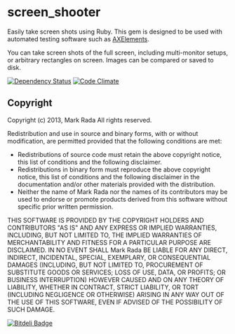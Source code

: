 # screen_shooter

Easily take screen shots using Ruby. This gem is designed to be used
with automated testing software such as
[AXElements](http://github.com/AXElements/AXElements).

You can take screen shots of the full screen, including multi-monitor
setups, or arbitrary rectangles on screen. Images can be compared or
saved to disk.

[![Dependency Status](https://gemnasium.com/AXElements/screen_shooter.png)](https://gemnasium.com/AXElements/screen_shooter)
[![Code Climate](https://codeclimate.com/github/AXElements/screen_shooter.png)](https://codeclimate.com/github/AXElements/screen_shooter)


## Copyright

Copyright (c) 2013, Mark Rada
All rights reserved.

Redistribution and use in source and binary forms, with or without
modification, are permitted provided that the following conditions are met:

* Redistributions of source code must retain the above copyright
  notice, this list of conditions and the following disclaimer.
* Redistributions in binary form must reproduce the above copyright
  notice, this list of conditions and the following disclaimer in the
  documentation and/or other materials provided with the distribution.
* Neither the name of Mark Rada nor the names of its
  contributors may be used to endorse or promote products derived
  from this software without specific prior written permission.

THIS SOFTWARE IS PROVIDED BY THE COPYRIGHT HOLDERS AND CONTRIBUTORS "AS IS" AND
ANY EXPRESS OR IMPLIED WARRANTIES, INCLUDING, BUT NOT LIMITED TO, THE IMPLIED
WARRANTIES OF MERCHANTABILITY AND FITNESS FOR A PARTICULAR PURPOSE ARE
DISCLAIMED. IN NO EVENT SHALL Mark Rada BE LIABLE FOR ANY
DIRECT, INDIRECT, INCIDENTAL, SPECIAL, EXEMPLARY, OR CONSEQUENTIAL
DAMAGES (INCLUDING, BUT NOT LIMITED TO, PROCUREMENT OF SUBSTITUTE
GOODS OR SERVICES; LOSS OF USE, DATA, OR PROFITS; OR BUSINESS
INTERRUPTION) HOWEVER CAUSED AND ON ANY THEORY OF LIABILITY, WHETHER
IN CONTRACT, STRICT LIABILITY, OR TORT (INCLUDING NEGLIGENCE OR
OTHERWISE) ARISING IN ANY WAY OUT OF THE USE OF THIS SOFTWARE, EVEN IF
ADVISED OF THE POSSIBILITY OF SUCH DAMAGE.


[![Bitdeli Badge](https://d2weczhvl823v0.cloudfront.net/AXElements/screen_shooter/trend.png)](https://bitdeli.com/free "Bitdeli Badge")

